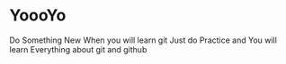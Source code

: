 # YoooYo
Do Something New
When you will learn git Just do Practice and You will learn Everything about git and github
